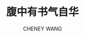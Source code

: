 ---
layout:     post
title:      腹中有书气自华
author:     CHENEY WANG
tags: 		阅读
header-img:  "img/bookbg.jpg"
subtitle:  	
category:  projects
---